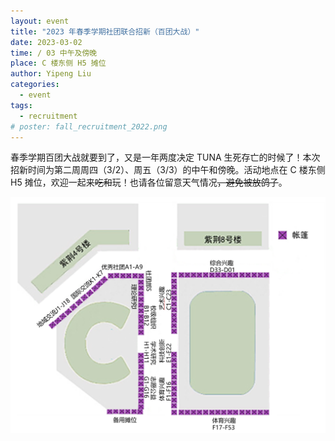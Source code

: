 ```yaml
---
layout: event
title: "2023 年春季学期社团联合招新（百团大战）"
date: 2023-03-02
time: / 03 中午及傍晚
place: C 楼东侧 H5 摊位
author: Yipeng Liu
categories:
  - event
tags:
  - recruitment
# poster: fall_recruitment_2022.png
---
```


春季学期百团大战就要到了，又是一年两度决定 TUNA 生死存亡的时候了！本次招新时间为第二周周四（3/2）、周五（3/3）的中午和傍晚。活动地点在 C 楼东侧 H5 摊位，欢迎一起来~~吃和~~玩！也请各位留意天气情况~~，避免被放鸽子~~。

<!--more-->

![没办法，就是这么丑](/assets/img/events/spring_recruitment_2023.png)
